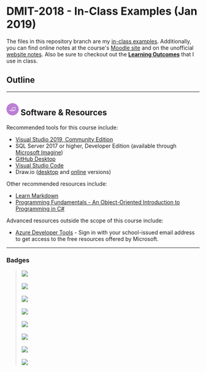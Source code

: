 # DMIT-2018 - In-Class Examples (Jan 2019)

The files in this repository branch are my [in-class examples](./src/ReadMe.md). Additionally, you can find online notes at the course's [Moodle site](https://moodle.nait.ca) and on the unofficial [website notes](https://dmit-2018.github.io). Also be sure to checkout out the [**Learning Outcomes**](https://dmit-2018.github.io/about/LOGs.html) that I use in class.

## Outline

----

## ![Software et.al.](./docs/images/code.png) Software & Resources

Recommended tools for this course include:

- [Visual Studio 2019, Community Edition](https://visualstudio.microsoft.com/)
- SQL Server 2017 or higher, Developer Edition (available through [Microsoft Imagine](https://e5.onthehub.com/WebStore/OfferingDetails.aspx?o=32dd97ce-e6ad-e711-80f7-000d3af41938&ws=3511aead-a58b-e011-969d-0030487d8897&vsro=8))
- [GitHub Desktop](https://desktop.github.com)
- [Visual Studio Code](https://code.visualstudio.com)
- Draw.io ([desktop](https://about.draw.io/integrations/#integrations_offline) and [online](https://draw.io) versions)

Other recommended resources include:

- [Learn Markdown](https://commonmark.org/help/)
- [Programming Fundamentals - An Object-Oriented Introduction to Programming in C#](https://programming-0101.github.io/TheBook/)

Advanced resources outside the scope of this course include:

- [Azure Developer Tools](https://azureforeducation.microsoft.com/devtools) - Sign in with your school-issued email address to get access to the free resources offered by Microsoft.

----

### Badges

> ![](https://img.shields.io/badge/Documentation%20Status-100%25%20Complete-brightgreen)
>
> ![](https://img.shields.io/badge/Documentation%20Status-~90%25%20Mostly%20Complete-blue)
>
> ![](https://img.shields.io/badge/Documentation%20Status-~70%25%20+%20Usable-yellow)
>
> ![](https://img.shields.io/badge/Documentation%20Status-40--70%25%20Incomplete/Draft-orange)
>
>  ![](https://img.shields.io/badge/Documentation%20Status-10--40%25%20Rough%20Outline-red)
>
>  ![](https://img.shields.io/badge/Documentation%20Status-~10%25%20Minimal%20Outline-lightgrey)
>
> ![](https://img.shields.io/badge/Documentation%20Status-~70--90%25-blueviolet)
>
>  ![](https://img.shields.io/badge/Documentation%20Status-~70--90%25-green)
